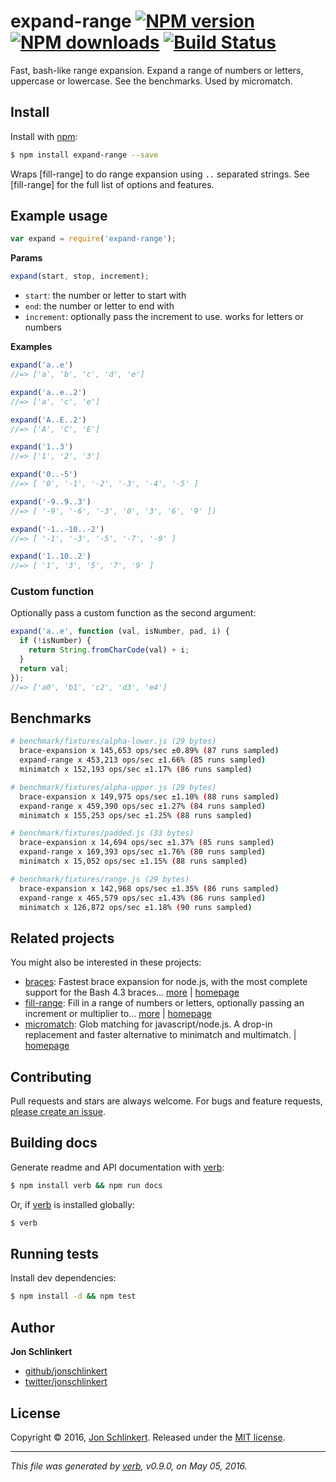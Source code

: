 # expand-range [![NPM version](https://img.shields.io/npm/v/expand-range.svg?style=flat)](https://www.npmjs.com/package/expand-range) [![NPM downloads](https://img.shields.io/npm/dm/expand-range.svg?style=flat)](https://npmjs.org/package/expand-range) [![Build Status](https://img.shields.io/travis/jonschlinkert/expand-range.svg?style=flat)](https://travis-ci.org/jonschlinkert/expand-range)

Fast, bash-like range expansion. Expand a range of numbers or letters, uppercase or lowercase. See the benchmarks. Used by micromatch.


































<extoc></extoc>

## Install

Install with [npm](https://www.npmjs.com/):

```sh
$ npm install expand-range --save
```

Wraps [fill-range] to do range expansion using `..` separated strings. See [fill-range] for the full list of options and features.

## Example usage

```js
var expand = require('expand-range');
```

**Params**

```js
expand(start, stop, increment);
```

* `start`: the number or letter to start with
* `end`: the number or letter to end with
* `increment`: optionally pass the increment to use. works for letters or numbers

**Examples**

```js
expand('a..e')
//=> ['a', 'b', 'c', 'd', 'e']

expand('a..e..2')
//=> ['a', 'c', 'e']

expand('A..E..2')
//=> ['A', 'C', 'E']

expand('1..3')
//=> ['1', '2', '3']

expand('0..-5')
//=> [ '0', '-1', '-2', '-3', '-4', '-5' ]

expand('-9..9..3')
//=> [ '-9', '-6', '-3', '0', '3', '6', '9' ])

expand('-1..-10..-2')
//=> [ '-1', '-3', '-5', '-7', '-9' ]

expand('1..10..2')
//=> [ '1', '3', '5', '7', '9' ]
```

### Custom function

Optionally pass a custom function as the second argument:

```js
expand('a..e', function (val, isNumber, pad, i) {
  if (!isNumber) {
    return String.fromCharCode(val) + i;
  }
  return val;
});
//=> ['a0', 'b1', 'c2', 'd3', 'e4']
```

## Benchmarks

```sh
# benchmark/fixtures/alpha-lower.js (29 bytes)
  brace-expansion x 145,653 ops/sec ±0.89% (87 runs sampled)
  expand-range x 453,213 ops/sec ±1.66% (85 runs sampled)
  minimatch x 152,193 ops/sec ±1.17% (86 runs sampled)

# benchmark/fixtures/alpha-upper.js (29 bytes)
  brace-expansion x 149,975 ops/sec ±1.10% (88 runs sampled)
  expand-range x 459,390 ops/sec ±1.27% (84 runs sampled)
  minimatch x 155,253 ops/sec ±1.25% (88 runs sampled)

# benchmark/fixtures/padded.js (33 bytes)
  brace-expansion x 14,694 ops/sec ±1.37% (85 runs sampled)
  expand-range x 169,393 ops/sec ±1.76% (80 runs sampled)
  minimatch x 15,052 ops/sec ±1.15% (88 runs sampled)

# benchmark/fixtures/range.js (29 bytes)
  brace-expansion x 142,968 ops/sec ±1.35% (86 runs sampled)
  expand-range x 465,579 ops/sec ±1.43% (86 runs sampled)
  minimatch x 126,872 ops/sec ±1.18% (90 runs sampled)
```

## Related projects

You might also be interested in these projects:

* [braces](https://www.npmjs.com/package/braces): Fastest brace expansion for node.js, with the most complete support for the Bash 4.3 braces… [more](https://www.npmjs.com/package/braces) | [homepage](https://github.com/jonschlinkert/braces)
* [fill-range](https://www.npmjs.com/package/fill-range): Fill in a range of numbers or letters, optionally passing an increment or multiplier to… [more](https://www.npmjs.com/package/fill-range) | [homepage](https://github.com/jonschlinkert/fill-range)
* [micromatch](https://www.npmjs.com/package/micromatch): Glob matching for javascript/node.js. A drop-in replacement and faster alternative to minimatch and multimatch. | [homepage](https://github.com/jonschlinkert/micromatch)

## Contributing

Pull requests and stars are always welcome. For bugs and feature requests, [please create an issue](https://github.com/jonschlinkert/expand-range/issues/new).

## Building docs

Generate readme and API documentation with [verb](https://github.com/verbose/verb):

```sh
$ npm install verb && npm run docs
```

Or, if [verb](https://github.com/verbose/verb) is installed globally:

```sh
$ verb
```

## Running tests

Install dev dependencies:

```sh
$ npm install -d && npm test
```

## Author

**Jon Schlinkert**

* [github/jonschlinkert](https://github.com/jonschlinkert)
* [twitter/jonschlinkert](http://twitter.com/jonschlinkert)

## License

Copyright © 2016, [Jon Schlinkert](https://github.com/jonschlinkert).
Released under the [MIT license](https://github.com/jonschlinkert/expand-range/blob/master/LICENSE).

***

_This file was generated by [verb](https://github.com/verbose/verb), v0.9.0, on May 05, 2016._